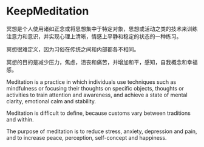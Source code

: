 # KeepMeditation

冥想是个人使用诸如正念或将思想集中于特定对象，思想或活动之类的技术来训练注意力和意识，并实现心理上清晰，情感上平静和稳定的状态的一种练习。

冥想很难定义，因为习俗在传统之间和内部都各不相同。

冥想的目的是减少压力，焦虑，沮丧和痛苦，并增加和平，感知，自我概念和幸福感。

Meditation is a practice in which individuals use techniques such as mindfulness or focusing their thoughts on specific objects, thoughts or activities to train attention and awareness, and achieve a state of mental clarity, emotional calm and stability. 

Meditation is difficult to define, because customs vary between traditions and within. 

The purpose of meditation is to reduce stress, anxiety, depression and pain, and to increase peace, perception, self-concept and happiness.
